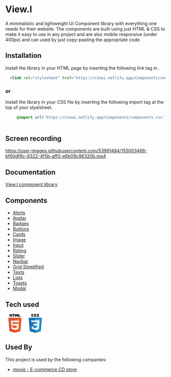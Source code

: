 
# View.I

A minimalistic and lightweight UI Component library with everything one needs for their website.
The components are built using just HTML & CSS to make it easy to use in any project and are also mobile responsive (under 400px) and can used by just copy-pasting the appropriate code.


## Installation

Install the library in your HTML page by inserting the following link tag in <head></head>.

```html
  <link rel="stylesheet" href="https://viewi.netlify.app/Components/components.css">
```
### or 

Install the library in your CSS file by inserting the following import tag at the top of your styelsheet.

```css
  	 @import url('https://viewi.netlify.app/Components/components.css');      
                                                    
```
    
## Screen recording



https://user-images.githubusercontent.com/53991484/155003466-bf60df9c-8322-4f5b-aff0-e6b09c96320b.mp4




## Documentation

[View.I component library ](https://viewi.netlify.app/)



## Components

 - [Alerts](https://viewi.netlify.app/components/alert%20component/alert)
 - [Avatar](https://viewi.netlify.app/components/avatar%20component/avatar)
 - [Badges](https://viewi.netlify.app/components/badges%20components/badges)
 - [Buttons](https://viewi.netlify.app/components/button%20component/button)
 - [Cards](https://viewi.netlify.app/components/card%20components/card-components)
 - [Image](https://viewi.netlify.app/components/image%20component/image)
 - [Input](https://viewi.netlify.app/components/input%20component/input-component)
 - [Rating](https://viewi.netlify.app/components/rating-component/rating)
 - [Slider](https://viewi.netlify.app/components/slider-component/slider)
 - [Navbar](https://viewi.netlify.app/components/navbar%20component/navbar)
 - [Grid Simplified](https://viewi.netlify.app/components/grid%20simplified/grid-simplified)
 - [Texts](https://viewi.netlify.app/components/texts/texts)
 - [Lists](https://viewi.netlify.app/components/lists/lists)
 - [Toasts](https://viewi.netlify.app/components/toasts/toasts)
 - [Modal](https://viewi.netlify.app/components/modal/modal)

## Tech used


<img src="https://raw.githubusercontent.com/devicons/devicon/master/icons/html5/html5-original-wordmark.svg" alt="css3" width="60" height="60"/>
  
<img src="https://raw.githubusercontent.com/devicons/devicon/master/icons/css3/css3-original-wordmark.svg" alt="css3" width="60" height="60"/>

## Used By

This project is used by the following companies:

- [movie - E-commerce CD store](https://moview-store.netlify.app/)


